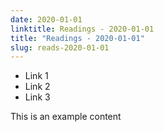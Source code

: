 ```yaml
---
date: 2020-01-01
linktitle: Readings - 2020-01-01
title: "Readings - 2020-01-01"
slug: reads-2020-01-01
---
```


* Link 1
* Link 2
* Link 3


This is an example content
